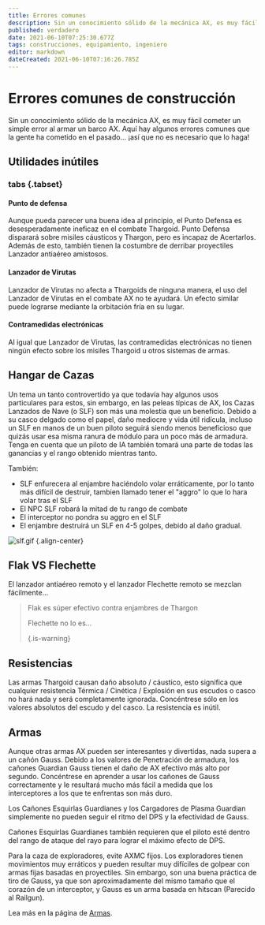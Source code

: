 ```yaml
---
title: Errores comunes
description: Sin un conocimiento sólido de la mecánica AX, es muy fácil cometer un simple error al armar un barco AX.
published: verdadero
date: 2021-06-10T07:25:30.677Z
tags: construcciones, equipamiento, ingeniero
editor: markdown
dateCreated: 2021-06-10T07:16:26.785Z
---
```


# Errores comunes de construcción
Sin un conocimiento sólido de la mecánica AX, es muy fácil cometer un simple error al armar un barco AX. Aquí hay algunos errores comunes que la gente ha cometido en el pasado... ¡así que no es necesario que lo haga!

## Utilidades inútiles
### tabs {.tabset}
#### Punto de defensa
Aunque pueda parecer una buena idea al principio, el Punto Defensa es desesperadamente ineficaz en el combate Thargoid. Punto Defensa disparará sobre misiles cáusticos y Thargon, pero es incapaz de Acertarlos. Además de esto, también tienen la costumbre de derribar proyectiles Lanzador antiaéreo amistosos.

#### Lanzador de Virutas
Lanzador de Virutas no afecta a Thargoids de ninguna manera, el uso del Lanzador de Virutas en el combate AX no te ayudará. Un efecto similar puede lograrse mediante la orbitación fría en su lugar.

#### Contramedidas electrónicas
Al igual que Lanzador de Virutas, las contramedidas electrónicas no tienen ningún efecto sobre los misiles Thargoid u otros sistemas de armas.

## Hangar de Cazas
Un tema un tanto controvertido ya que todavía hay algunos usos particulares para estos, sin embargo, en las peleas típicas de AX, los Cazas Lanzados de Nave (o SLF) son más una molestia que un beneficio. Debido a su casco delgado como el papel, daño mediocre y vida útil ridícula, incluso un SLF en manos de un buen piloto seguirá siendo menos beneficioso que quizás usar esa misma ranura de módulo para un poco más de armadura. Tenga en cuenta que un piloto de IA también tomará una parte de todas las ganancias y el rango obtenido mientras tanto.

También:
- SLF enfurecera al enjambre haciéndolo volar erráticamente, por lo tanto más difícil de destruir, tambien llamado tener el "aggro" lo que lo hara volar tras el SLF
- El NPC SLF robará la mitad de tu rango de combate
- El interceptor no pondra su aggro en el SLF
- El enjambre destruirá un SLF en 4-5 golpes, debido al daño gradual.

![slf.gif](/img/slf.gif) {.align-center}

## Flak VS Flechette
El lanzador antiaéreo remoto y el lanzador Flechette remoto se mezclan fácilmente…

> Flak es súper efectivo contra enjambres de Thargon
> 
> Flechette no lo es… 
> 
> {.is-warning}


## Resistencias
Las armas Thargoid causan daño absoluto / cáustico, esto significa que cualquier resistencia Térmica / Cinética / Explosión en sus escudos o casco no hará nada y será completamente ignorada. Concéntrese sólo en los valores absolutos del escudo y del casco. La resistencia es inútil.

## Armas
Aunque otras armas AX pueden ser interesantes y divertidas, nada supera a un cañón Gauss. Debido a los valores de Penetración de armadura, los cañones Guardian Gauss tienen el daño de AX efectivo más alto por segundo. Concéntrese en aprender a usar los cañones de Gauss correctamente y le resultará mucho más fácil a medida que los interceptores a los que te enfrentas son más duro.

Los Cañones Esquirlas Guardianes y los Cargadores de Plasma Guardian simplemente no pueden seguir el ritmo del DPS y la efectividad de Gauss.

Cañones Esquirlas Guardianes también requieren que el piloto esté dentro del rango de ataque del rayo para lograr el máximo efecto de DPS.

Para la caza de exploradores, evite AXMC fijos. Los exploradores tienen movimientos muy erráticos y pueden resultar muy difíciles de golpear con armas fijas basadas en proyectiles. Sin embargo, son una buena práctica de tiro de Gauss, ya que son aproximadamente del mismo tamaño que el corazón de un interceptor, y Gauss es un arma basada en hitscan (Parecido al Railgun).

Lea más en la página de [Armas](/en/weapons).